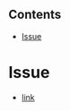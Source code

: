 <!-- START doctoc generated TOC please keep comment here to allow auto update -->
<!-- DON'T EDIT THIS SECTION, INSTEAD RE-RUN doctoc TO UPDATE -->
## Contents

- [Issue](#issue)

<!-- END doctoc generated TOC please keep comment here to allow auto update -->

# Issue

- [link](https://github.com/hashicorp/terraform-provider-aws/issues/27400)
